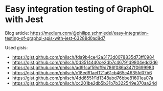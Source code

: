 Easy integration testing of GraphQL with Jest
=============================================

Blog article: https://medium.com/@philipp.schmiedel/easy-integration-testing-of-graphql-apis-with-jest-63288d0ad8d7

Used gists:

* https://gist.github.com/philsch/fda9b4ce42a3173d0078835d73ff0984
* https://gist.github.com/philsch/0d35144d0ce2db7c46791d9804edd3d6
* https://gist.github.com/philsch/ad91caf59df9d786f086a347f0699983
* https://gist.github.com/philsch/c18ed91aef121a61cb465c4635fd07b6
* https://gist.github.com/philsch/4dd6551f1d1348abd76bbe81601ea07a
* https://gist.github.com/philsch/cc201be2db5b31b7b322549e370aa24d

